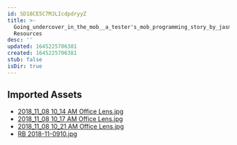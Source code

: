 ```yaml
---
id: SD18CE5C7MJLIcdpdryyZ
title: >-
  Going_undercover_in_the_mob__a_tester's_mob_programming_story_by_jasmin_smith
  Resources
desc: ''
updated: 1645225706381
created: 1645225706381
stub: false
isDir: true
---
```

## Imported Assets
- [2018_11_08 10_14 AM Office Lens.jpg](/assets/2018_11_08-10_14-am-office-lens-zlsQtvpFfgQN.jpg)
- [2018_11_08 10_17 AM Office Lens.jpg](/assets/2018_11_08-10_17-am-office-lens-PUZt022AIlst.jpg)
- [2018_11_08 10_21 AM Office Lens.jpg](/assets/2018_11_08-10_21-am-office-lens-8n1CpK5Kii2K.jpg)
- [RB 2018-11-0910.jpg](/assets/rb-2018-11-0910-QH2kPpBqA0fN.jpg)
